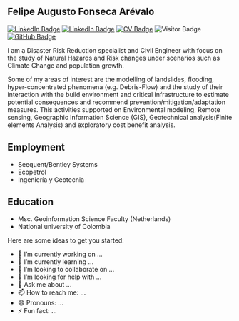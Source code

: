 ## Felipe Augusto Fonseca Arévalo

[![LinkedIn Badge](https://img.shields.io/badge/My-LinkedIn-blue)](https://www.linkedin.com/in/felipefonsecasceng11/)
[![LinkedIn Badge](https://img.shields.io/badge/My-ResearchGate-brightgreen)](https://www.researchgate.net/profile/Felipe-Fonseca-6/)
[![CV Badge](https://img.shields.io/badge/My-CV-critical)]()
![Visitor Badge](https://visitor-badge.laobi.icu/badge?page_id=felwind14.felwind14)
[![GitHub Badge](https://img.shields.io/github/followers/felwind14?style=social)](https://github.com/felwind14?tab=followers)

I am a Disaster Risk Reduction specialist and Civil Engineer with focus on the study of Natural Hazards and Risk changes under scenarios such as Climate Change and population growth. 

Some of my areas of interest are the modelling of landslides, flooding, hyper-concentrated phenomena (e.g. Debris-Flow) and the study of their interaction with the build environment and critical infrastructure to estimate potential consequences and recommend prevention/mitigation/adaptation measures. This activities supported on Environmental modeling, Remote sensing,  Geographic Information Science (GIS), Geotechnical analysis(Finite elements Analysis) and exploratory cost benefit analysis. 

## Employment 

- Seequent/Bentley Systems   
- Ecopetrol
- Ingeniería y Geotecnia 

## Education
- Msc. Geoinformation Science Faculty (Netherlands)
- National university of Colombia


Here are some ideas to get you started:

- 🔭 I’m currently working on ...
- 🌱 I’m currently learning ...
- 👯 I’m looking to collaborate on ...
- 🤔 I’m looking for help with ...
- 💬 Ask me about ...
- 📫 How to reach me: ...
- 😄 Pronouns: ...
- ⚡ Fun fact: ...


